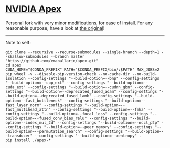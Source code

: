 # [NVIDIA Apex](https://github.com/NVIDIA/apex)

Personal fork with very minor modifications, for ease of install. For any reasonable purpose, have a look at [the original](https://github.com/NVIDIA/apex)!

---

Note to self:
```
git clone --recursive --recurse-submodules --single-branch --depth=1 --shallow-submodules --branch master "https://github.com/emaballarin/apex.git"
cd apex
CUDA_HOME="$CONDA_PREFIX" PATH="$CONDA_PREFIX/bin/:$PATH" MAX_JOBS=2 pip wheel -v --disable-pip-version-check --no-cache-dir --no-build-isolation --config-settings "--build-option=--bnp" --config-settings "--build-option=--cpp_ext" --config-settings "--build-option=--cuda_ext" --config-settings "--build-option=--cudnn_gbn" --config-settings "--build-option=--deprecated_fused_adam" --config-settings "--build-option=--deprecated_fused_lamb" --config-settings "--build-option=--fast_bottleneck" --config-settings "--build-option=--fast_layer_norm" --config-settings "--build-option=--fast_multihead_attn" --config-settings "--build-option=--fmha" --config-settings "--build-option=--focal_loss" --config-settings "--build-option=--fused_conv_bias_relu" --config-settings "--build-option=--index_mul_2d" --config-settings "--build-option=--nccl_p2p" --config-settings "--build-option=--peer_memory" --config-settings "--build-option=--permutation_search" --config-settings "--build-option=--transducer" --config-settings "--build-option=--xentropy" .
pip install ./apex-*
```
